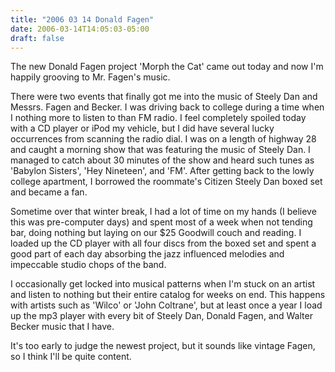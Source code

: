 ```yaml
---
title: "2006 03 14 Donald Fagen"
date: 2006-03-14T14:05:03-05:00
draft: false
---
```


The new Donald Fagen project 'Morph the Cat' came out today and now I'm happily grooving to Mr. Fagen's music. 

There were two events that finally got me into the music of Steely Dan and Messrs. Fagen and Becker. I was driving back to college during a time when I nothing more to listen to than FM radio. I feel completely spoiled today with a CD player or iPod my vehicle, but I did have several lucky occurrences from scanning the radio dial. I was on a length of highway 28 and caught a morning show that was featuring the music of Steely Dan. I managed to catch about 30 minutes of the show and heard such tunes as 'Babylon Sisters', 'Hey Nineteen', and 'FM'. After getting back to the lowly college apartment, I borrowed the roommate's Citizen Steely Dan boxed set and became a fan. 

Sometime over that winter break, I had a lot of time on my hands (I believe this was pre-computer days) and spent most of a week when not tending bar, doing nothing but laying on our $25 Goodwill couch and reading. I loaded up the CD player with all four discs from the boxed set and spent a good part of each day absorbing the jazz influenced melodies and impeccable studio chops of the band. 

I occasionally get locked into musical patterns when I'm stuck on an artist and listen to nothing but their entire catalog for weeks on end. This happens with artists such as 'Wilco' or 'John Coltrane', but at least once a year I load up the mp3 player with every bit of Steely Dan, Donald Fagen, and Walter Becker music that I have. 

It's too early to judge the newest project, but it sounds like vintage Fagen, so I think I'll be quite content. 

